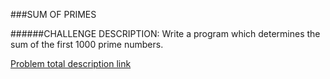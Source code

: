 ###SUM OF PRIMES 

######CHALLENGE DESCRIPTION:
Write a program which determines the sum of the first 1000 prime numbers.

[Problem total description link](https://www.codeeval.com/open_challenges/4/) 
